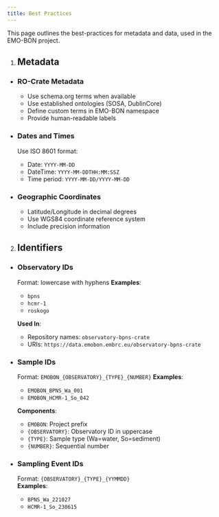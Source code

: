```yaml
---
title: Best Practices
---
```


This page outlines the best-practices for metadata and data, used in the EMO-BON project.


1. ## Metadata

- ### RO-Crate Metadata
  - Use schema.org terms when available
  - Use established ontologies (SOSA, DublinCore)
  - Define custom terms in EMO-BON namespace
  - Provide human-readable labels

- ### Dates and Times
  Use ISO 8601 format:
  - Date: `YYYY-MM-DD`
  - DateTime: `YYYY-MM-DDTHH:MM:SSZ`
  - Time period: `YYYY-MM-DD/YYYY-MM-DD`

- ### Geographic Coordinates
  - Latitude/Longitude in decimal degrees
  - Use WGS84 coordinate reference system
  - Include precision information

2. ## Identifiers

- ### Observatory IDs
  Format: lowercase with hyphens
  **Examples**:
    - `bpns`
    - `hcmr-1`
    - `roskogo`
  
  **Used In**:
    - Repository names: `observatory-bpns-crate`
    - URIs: `https://data.emobon.embrc.eu/observatory-bpns-crate`

- ### Sample IDs
  Format: `EMOBON_{OBSERVATORY}_{TYPE}_{NUMBER}`
  **Examples**:
    - `EMOBON_BPNS_Wa_001`
    - `EMOBON_HCMR-1_So_042`

  **Components**:
    - `EMOBON`: Project prefix
    - `{OBSERVATORY}`: Observatory ID in uppercase
    - `{TYPE}`: Sample type (Wa=water, So=sediment)
    - `{NUMBER}`: Sequential number

- ### Sampling Event IDs
  Format: `{OBSERVATORY}_{TYPE}_{YYMMDD}`  
  **Examples**:
    - `BPNS_Wa_221027`
    - `HCMR-1_So_230615`